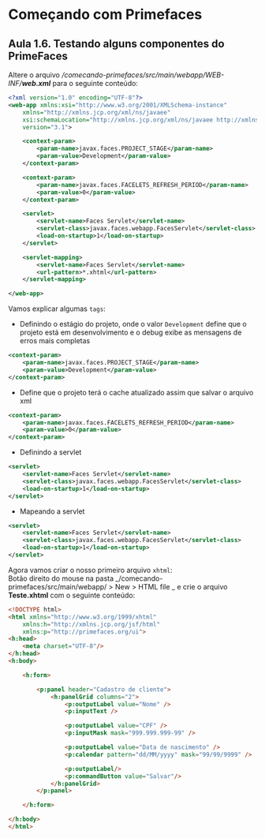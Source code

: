 # Começando com Primefaces
## Aula 1.6. Testando alguns componentes do PrimeFaces

Altere o arquivo _/comecando-primefaces/src/main/webapp/WEB-INF/**web.xml**_ para o seguinte conteúdo:

```xml
<?xml version="1.0" encoding="UTF-8"?>
<web-app xmlns:xsi="http://www.w3.org/2001/XMLSchema-instance"
	xmlns="http://xmlns.jcp.org/xml/ns/javaee"
	xsi:schemaLocation="http://xmlns.jcp.org/xml/ns/javaee http://xmlns.jcp.org/xml/ns/javaee/web-app_3_1.xsd"
	version="3.1">

	<context-param>
		<param-name>javax.faces.PROJECT_STAGE</param-name>
		<param-value>Development</param-value>
	</context-param>

	<context-param>
		<param-name>javax.faces.FACELETS_REFRESH_PERIOD</param-name>
		<param-value>0</param-value>
	</context-param>

	<servlet>
		<servlet-name>Faces Servlet</servlet-name>
		<servlet-class>javax.faces.webapp.FacesServlet</servlet-class>
		<load-on-startup>1</load-on-startup>
	</servlet>

	<servlet-mapping>
		<servlet-name>Faces Servlet</servlet-name>
		<url-pattern>*.xhtml</url-pattern>
	</servlet-mapping>

</web-app>
```
Vamos explicar algumas ```tags```:  
* Definindo o estágio do projeto, onde o valor ```Development``` define que o projeto está em desenvolvimento e o debug exibe as mensagens de erros mais completas  
```xml
<context-param>
	<param-name>javax.faces.PROJECT_STAGE</param-name>
	<param-value>Development</param-value>
</context-param>
```

* Define que o projeto terá o cache atualizado assim que salvar o arquivo xml
```xml
<context-param>
    <param-name>javax.faces.FACELETS_REFRESH_PERIOD</param-name>
    <param-value>0</param-value>
</context-param>
```

* Definindo a servlet
```xml
<servlet>
    <servlet-name>Faces Servlet</servlet-name>
    <servlet-class>javax.faces.webapp.FacesServlet</servlet-class>
    <load-on-startup>1</load-on-startup>
</servlet>
```

* Mapeando a servlet
```xml
<servlet>
    <servlet-name>Faces Servlet</servlet-name>
    <servlet-class>javax.faces.webapp.FacesServlet</servlet-class>
    <load-on-startup>1</load-on-startup>
</servlet>
```

Agora vamos criar o nosso primeiro arquivo ```xhtml```:  
Botão direito do mouse na pasta _/comecando-primefaces/src/main/webapp/ > New > HTML file _ e crie o arquivo **Teste.xhtml** com o seguinte conteúdo:
```html
<!DOCTYPE html>
<html xmlns="http://www.w3.org/1999/xhtml"
	xmlns:h="http://xmlns.jcp.org/jsf/html"
	xmlns:p="http://primefaces.org/ui">
<h:head>
	<meta charset="UTF-8"/>
</h:head>
<h:body>

	<h:form>

		<p:panel header="Cadastro de cliente">
			<h:panelGrid columns="2">
				<p:outputLabel value="Nome" />
				<p:inputText />

				<p:outputLabel value="CPF" />
				<p:inputMask mask="999.999.999-99" />

				<p:outputLabel value="Data de nascimento" />
				<p:calendar pattern="dd/MM/yyyy" mask="99/99/9999" />

				<p:outputLabel/>
				<p:commandButton value="Salvar"/>
			</h:panelGrid>
		</p:panel>

	</h:form>

</h:body>
</html>
```

